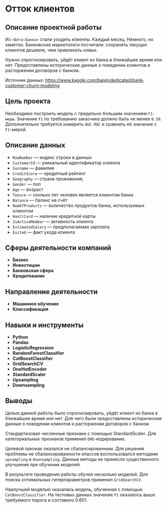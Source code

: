 # Отток клиентов

## Описание проектной работы

Из `«Бета-Банка»` стали уходить клиенты. Каждый месяц. Немного, но заметно. Банковские маркетологи посчитали: сохранять текущих клиентов дешевле, чем привлекать новых.

Нужно спрогнозировать, уйдёт клиент из банка в ближайшее время или нет. Предоставлены исторические данные о поведении клиентов и расторжении договоров с банком.

Источник данных: https://www.kaggle.com/barelydedicated/bank-customer-churn-modeling

## Цель проекта

Необходимо построить модель с предельно большим значением `F1-меры`. Значение `F1` по требованию заказчика должно быть не менее `0.59`. Дополнительно требуется измерить `AUC-ROC` и сравнить её значение с `F1`-мерой.

## Описание данных

   - `RowNumber` — индекс строки в данных
   - `CustomerId` — уникальный идентификатор клиента
   - `Surname` — фамилия
   - `CreditScore` — кредитный рейтинг
   - `Geography` — страна проживания;
   - `Gender` — пол
   - `Age` — возраст
   - `Tenure` — сколько лет человек является клиентом банка
   - `Balance` — баланс на счёт
   - `NumOfProducts` — количество продуктов банка, используемых клиентом
   - `HasCrCard` — наличие кредитной карты
   - `IsActiveMember` — активность клиента
   - `EstimatedSalary` — предполагаемая зарплата
   - `Exited` — факт ухода клиента

## Сферы деятельности компаний

- **Бизнес**
- **Инвестиции**
- **Банковская сфера**
- **Кредитование**

## Направление деятельности

- **Машинное обучение**
- **Классификация**

## Навыки и инструменты

- **Python**
- **Pandas**
- **LogisticRegression**
- **RandomForestClassifier**
- **CatBoostClassifier**
- **GridSearchCV**
- **OneHotEncoder**
- **StandardScaler**
- **Upsampling**
- **Downsampling**

## Выводы

Целью данной работы было спрогнозировать, уйдёт клиент из банка в ближайшее время или нет. Для чего были предоставлены исторические данные о поведении клиентов и расторжении договоров с банком. 

Стандартизовал численные признаки с помощью StandardScaler. Для категориальных признаков применил `OHE`-кодирование. 

Целевой признак оказался не сбалансированным. Для решения проблемы не сбалансированности классов воспользовался методами `upsampling` и `downsampling`. Данные методы не принесли существенного улучшения при обучении моделей.

В результате проведения работы обучил несколько моделей. Для поиска оптимальных гиперпараметров применил `GridSearchCV`. 

Наилучшей моделью оказалась модель, обученная с помощью `CatBoostClassifier`. На тестовых данных значение `F1` оказалось выше требуемого порога и составило 0.601.
